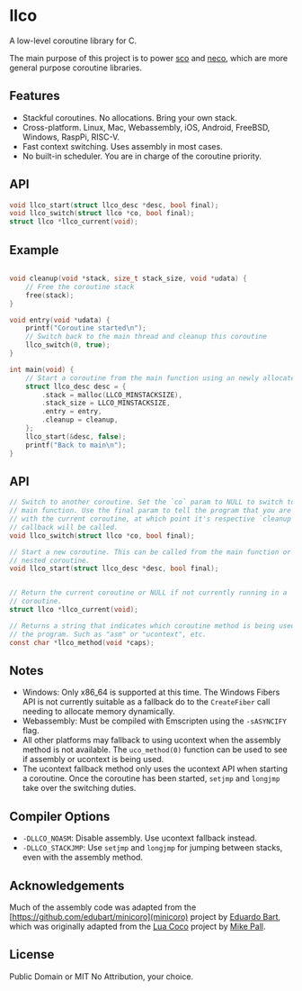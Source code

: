 # llco

A low-level coroutine library for C.

The main purpose of this project is to power
[sco](https://github.com/tidwall/sco) and
[neco](https://github.com/tidwall/neco), which are more general purpose
coroutine libraries.

## Features

- Stackful coroutines. No allocations. Bring your own stack.
- Cross-platform. Linux, Mac, Webassembly, iOS, Android, FreeBSD, Windows, RaspPi, RISC-V.
- Fast context switching. Uses assembly in most cases.
- No built-in scheduler. You are in charge of the coroutine priority.

## API

```C
void llco_start(struct llco_desc *desc, bool final);
void llco_switch(struct llco *co, bool final);
struct llco *llco_current(void);
```

## Example

```C

void cleanup(void *stack, size_t stack_size, void *udata) {
    // Free the coroutine stack
    free(stack);
}

void entry(void *udata) {
    printf("Coroutine started\n");
    // Switch back to the main thread and cleanup this coroutine
    llco_switch(0, true);
}

int main(void) {
    // Start a coroutine from the main function using an newly allocated stack.
    struct llco_desc desc = {
        .stack = malloc(LLCO_MINSTACKSIZE),
        .stack_size = LLCO_MINSTACKSIZE,
        .entry = entry,
        .cleanup = cleanup,
    };
    llco_start(&desc, false);
    printf("Back to main\n");
}

```

## API

```C
// Switch to another coroutine. Set the `co` param to NULL to switch to the 
// main function. Use the final param to tell the program that you are done
// with the current coroutine, at which point it's respective `cleanup` 
// callback will be called.
void llco_switch(struct llco *co, bool final);

// Start a new coroutine. This can be called from the main function or a 
// nested coroutine.
void llco_start(struct llco_desc *desc, bool final);


// Return the current coroutine or NULL if not currently running in a
// coroutine.
struct llco *llco_current(void);

// Returns a string that indicates which coroutine method is being used by
// the program. Such as "asm" or "ucontext", etc.
const char *llco_method(void *caps);
```

## Notes

- Windows: Only x86_64 is supported at this time. The Windows Fibers API is not 
  currently suitable as a fallback do to the `CreateFiber` call needing to
  allocate memory dynamically.
- Webassembly: Must be compiled with Emscripten using the `-sASYNCIFY` flag.
- All other platforms may fallback to using ucontext when the assembly method
  is not available. The `uco_method(0)` function can be used to see if assembly
  or ucontext is being used.
- The ucontext fallback method only uses the ucontext API when starting a
  coroutine. Once the coroutine has been started, `setjmp` and `longjmp` take
  over the switching duties.

## Compiler Options

- `-DLLCO_NOASM`: Disable assembly. Use ucontext fallback instead.
- `-DLLCO_STACKJMP`: Use `setjmp` and `longjmp` for jumping between stacks, 
   even with the assembly method.

## Acknowledgements

Much of the assembly code was adapted from the [https://github.com/edubart/minicoro](minicoro)
project by [Eduardo Bart](https://github.com/edubart), which was originally
adapted from the [Lua Coco](https://coco.luajit.org) project by
[Mike Pall](https://github.com/MikePall).

## License

Public Domain or MIT No Attribution, your choice.
